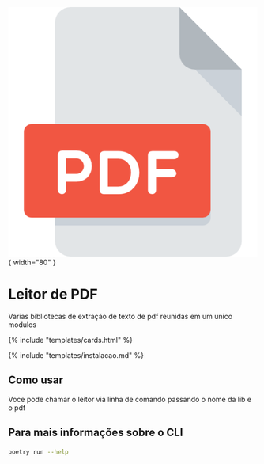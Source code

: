 ![logo_do_projeto](assets/leitor_logo.png){ width="80" }

# Leitor de PDF

Varias bibliotecas de extração de texto de pdf reunidas em um unico modulos

{% include "templates/cards.html" %}

{% include "templates/instalacao.md" %}

## Como usar
Voce pode chamar o leitor via linha de comando passando o nome da lib e o pdf


## Para mais informações sobre o CLI

````bash
poetry run --help
````